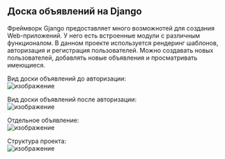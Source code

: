 <h2>Доска объявлений на Django</h2>

Фреймворк Gjango предоставляет много возможнотей для создания Web-приложений. У него есть встроенные модули с различным функционалом. В данном проекте используется рендеринг шаблонов, авторизация и регистрация пользователей.
Можно создавать новых пользователей, добавлять новые объявления и просматривать имеющиеся.

Вид доски объявлений до авторизации:<br>
![изображение](https://github.com/user-attachments/assets/72596e24-90db-4a6f-9e4d-e173dbd6431c)


Вид доски объявлений после авторизации:<br>
![изображение](https://github.com/user-attachments/assets/ec90c6e7-62d9-40fe-af9d-e180744d767c)


Отдельное объявление:<br>
![изображение](https://github.com/user-attachments/assets/23fbadf0-a63b-4524-98ca-a8893fcf9d21)


Структура проекта:<br>
![изображение](https://github.com/user-attachments/assets/32fbac3a-c3b1-465c-b89d-fbd4c1dadb07)

